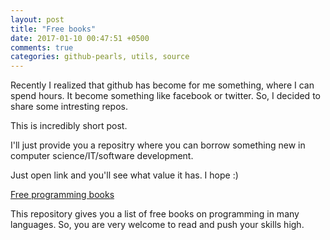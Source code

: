 ```yaml
---
layout: post
title: "Free books"
date: 2017-01-10 00:47:51 +0500
comments: true
categories: github-pearls, utils, source
---
```


Recently I realized that github has become for me something, where I can spend hours. It become something like facebook or twitter. 
So, I decided to share some intresting repos.

This is incredibly short post. 

I'll just provide you a repositry where you can borrow something new in computer science/IT/software development.

Just open link and you'll see what value it has. I hope :)

[Free programming books](https://github.com/vhf/free-programming-books)

This repository gives you a list of free books on programming in many languages. So, you are very welcome to read and push your skills high. 